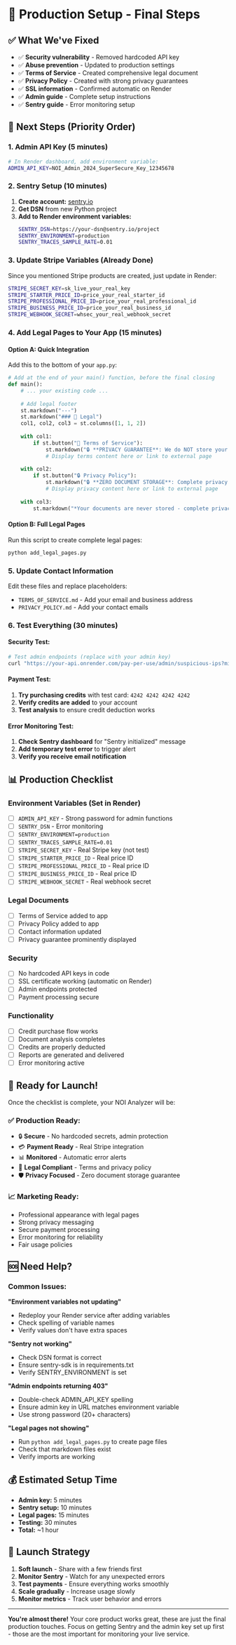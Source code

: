 # 🚀 Production Setup - Final Steps

## ✅ **What We've Fixed**

- ✅ **Security vulnerability** - Removed hardcoded API key
- ✅ **Abuse prevention** - Updated to production settings 
- ✅ **Terms of Service** - Created comprehensive legal document
- ✅ **Privacy Policy** - Created with strong privacy guarantees
- ✅ **SSL information** - Confirmed automatic on Render
- ✅ **Admin guide** - Complete setup instructions
- ✅ **Sentry guide** - Error monitoring setup

## 🔧 **Next Steps (Priority Order)**

### **1. Admin API Key (5 minutes)**
```bash
# In Render dashboard, add environment variable:
ADMIN_API_KEY=NOI_Admin_2024_SuperSecure_Key_12345678
```

### **2. Sentry Setup (10 minutes)**
1. **Create account:** [sentry.io](https://sentry.io)
2. **Get DSN** from new Python project
3. **Add to Render environment variables:**
   ```bash
   SENTRY_DSN=https://your-dsn@sentry.io/project
   SENTRY_ENVIRONMENT=production
   SENTRY_TRACES_SAMPLE_RATE=0.01
   ```

### **3. Update Stripe Variables (Already Done)**
Since you mentioned Stripe products are created, just update in Render:
```bash
STRIPE_SECRET_KEY=sk_live_your_real_key
STRIPE_STARTER_PRICE_ID=price_your_real_starter_id
STRIPE_PROFESSIONAL_PRICE_ID=price_your_real_professional_id
STRIPE_BUSINESS_PRICE_ID=price_your_real_business_id
STRIPE_WEBHOOK_SECRET=whsec_your_real_webhook_secret
```

### **4. Add Legal Pages to Your App (15 minutes)**

#### Option A: Quick Integration
Add this to the bottom of your `app.py`:

```python
# Add at the end of your main() function, before the final closing
def main():
    # ... your existing code ...
    
    # Add legal footer
    st.markdown("---")
    st.markdown("### 📄 Legal")
    col1, col2, col3 = st.columns([1, 1, 2])
    
    with col1:
        if st.button("📄 Terms of Service"):
            st.markdown("🔒 **PRIVACY GUARANTEE**: We do NOT store your documents.")
            # Display terms content here or link to external page
    
    with col2:
        if st.button("🔒 Privacy Policy"):
            st.markdown("🔒 **ZERO DOCUMENT STORAGE**: Complete privacy guaranteed.")
            # Display privacy content here or link to external page
    
    with col3:
        st.markdown("*Your documents are never stored - complete privacy guaranteed*")
```

#### Option B: Full Legal Pages
Run this script to create complete legal pages:
```bash
python add_legal_pages.py
```

### **5. Update Contact Information**
Edit these files and replace placeholders:
- `TERMS_OF_SERVICE.md` - Add your email and business address
- `PRIVACY_POLICY.md` - Add your contact emails

### **6. Test Everything (30 minutes)**

#### Security Test:
```bash
# Test admin endpoints (replace with your admin key)
curl "https://your-api.onrender.com/pay-per-use/admin/suspicious-ips?min_trials=3&admin_key=your-admin-key"
```

#### Payment Test:
1. **Try purchasing credits** with test card: `4242 4242 4242 4242`
2. **Verify credits are added** to your account
3. **Test analysis** to ensure credit deduction works

#### Error Monitoring Test:
1. **Check Sentry dashboard** for "Sentry initialized" message
2. **Add temporary test error** to trigger alert
3. **Verify you receive email notification**

## 📊 **Production Checklist**

### **Environment Variables** (Set in Render)
- [ ] `ADMIN_API_KEY` - Strong password for admin functions
- [ ] `SENTRY_DSN` - Error monitoring
- [ ] `SENTRY_ENVIRONMENT=production`
- [ ] `SENTRY_TRACES_SAMPLE_RATE=0.01`
- [ ] `STRIPE_SECRET_KEY` - Real Stripe key (not test)
- [ ] `STRIPE_STARTER_PRICE_ID` - Real price ID
- [ ] `STRIPE_PROFESSIONAL_PRICE_ID` - Real price ID
- [ ] `STRIPE_BUSINESS_PRICE_ID` - Real price ID
- [ ] `STRIPE_WEBHOOK_SECRET` - Real webhook secret

### **Legal Documents**
- [ ] Terms of Service added to app
- [ ] Privacy Policy added to app
- [ ] Contact information updated
- [ ] Privacy guarantee prominently displayed

### **Security**
- [ ] No hardcoded API keys in code
- [ ] SSL certificate working (automatic on Render)
- [ ] Admin endpoints protected
- [ ] Payment processing secure

### **Functionality**
- [ ] Credit purchase flow works
- [ ] Document analysis completes
- [ ] Credits are properly deducted
- [ ] Reports are generated and delivered
- [ ] Error monitoring active

## 🎉 **Ready for Launch!**

Once the checklist is complete, your NOI Analyzer will be:

### ✅ **Production Ready:**
- 🔒 **Secure** - No hardcoded secrets, admin protection
- 💳 **Payment Ready** - Real Stripe integration
- 📊 **Monitored** - Automatic error alerts
- 📄 **Legal Compliant** - Terms and privacy policy
- 🛡️ **Privacy Focused** - Zero document storage guarantee

### 📈 **Marketing Ready:**
- Professional appearance with legal pages
- Strong privacy messaging
- Secure payment processing
- Error monitoring for reliability
- Fair usage policies

## 🆘 **Need Help?**

### **Common Issues:**

**"Environment variables not updating"**
- Redeploy your Render service after adding variables
- Check spelling of variable names
- Verify values don't have extra spaces

**"Sentry not working"**
- Check DSN format is correct
- Ensure sentry-sdk is in requirements.txt
- Verify SENTRY_ENVIRONMENT is set

**"Admin endpoints returning 403"**
- Double-check ADMIN_API_KEY spelling
- Ensure admin key in URL matches environment variable
- Use strong password (20+ characters)

**"Legal pages not showing"**
- Run `python add_legal_pages.py` to create page files
- Check that markdown files exist
- Verify imports are working

## 💰 **Estimated Setup Time**

- **Admin key:** 5 minutes
- **Sentry setup:** 10 minutes  
- **Legal pages:** 15 minutes
- **Testing:** 30 minutes
- **Total:** ~1 hour

## 🚀 **Launch Strategy**

1. **Soft launch** - Share with a few friends first
2. **Monitor Sentry** - Watch for any unexpected errors
3. **Test payments** - Ensure everything works smoothly
4. **Scale gradually** - Increase usage slowly
5. **Monitor metrics** - Track user behavior and errors

---

**You're almost there!** Your core product works great, these are just the final production touches. Focus on getting Sentry and the admin key set up first - those are the most important for monitoring your live service. 
